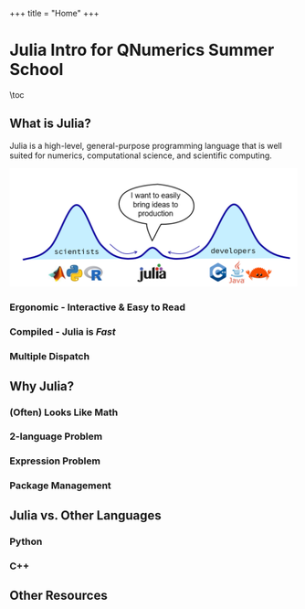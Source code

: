 +++
title = "Home"
+++

# Julia Intro for QNumerics Summer School

\toc

## What is Julia?
Julia is a high-level, general-purpose programming language that is well suited for numerics, computational science, and scientific computing.

![Who is Julia for?](/assets/images/image.png)

### Ergonomic - Interactive & Easy to Read

### Compiled - Julia is ***Fast***

### Multiple Dispatch

## Why Julia?

### (Often) Looks Like Math

### 2-language Problem

### Expression Problem

### Package Management

### 

## Julia vs. Other Languages

### Python

### C++

## Other Resources

